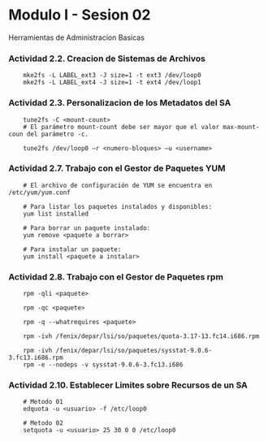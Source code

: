 Modulo I - Sesion 02
=======================

Herramientas de Administracion Basicas

### Actividad 2.2. Creacion de Sistemas de Archivos

```console
	mke2fs -L LABEL_ext3 -J size=1 -t ext3 /dev/loop0
	mke2fs -L LABEL_ext4 -J size=1 -t ext4 /dev/loop1
```

### Actividad 2.3. Personalizacion de los Metadatos del SA

```console
	tune2fs -C <mount-count>
	# El parámetro mount-count debe ser mayor que el valor max-mount-coun del parámetro -c.
```

```console
	tune2fs /dev/loop0 –r <numero-bloques> –u <username>
```

### Actividad 2.7. Trabajo con el Gestor de Paquetes YUM

```console
	# El archivo de configuración de YUM se encuentra en /etc/yum/yum.conf

	# Para listar los paquetes instalados y disponibles:
	yum list installed

	# Para borrar un paquete instalado:
	yum remove <paquete a borrar>

	# Para instalar un paquete:
	yum install <paquete a instalar>
```

### Actividad 2.8. Trabajo con el Gestor de Paquetes rpm

```console
	rpm -qli <paquete>
```

```console
	rpm -qc <paquete>
```

```console
	rpm -q --whatrequires <paquete>
```

```console
	rpm -ivh /fenix/depar/lsi/so/paquetes/quota-3.17-13.fc14.i686.rpm
```

```console
	rpm -ivh /fenix/depar/lsi/so/paquetes/sysstat-9.0.6-3.fc13.i686.rpm
	rpm -e --nodeps -v sysstat-9.0.6-3.fc13.i686
```

### Actividad 2.10. Establecer Limites sobre Recursos de un SA

```console
	# Metodo 01
	edquota -u <usuario> -f /etc/loop0

	# Metodo 02
	setquota -u <usuario> 25 30 0 0 /etc/loop0
```
